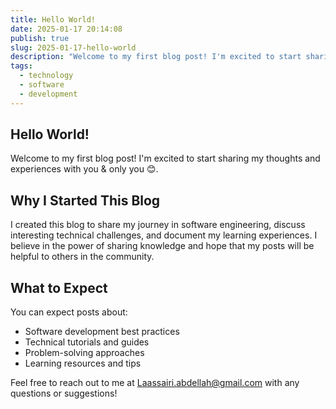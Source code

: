 ```yaml
---
title: Hello World!
date: 2025-01-17 20:14:08
publish: true
slug: 2025-01-17-hello-world
description: "Welcome to my first blog post! I'm excited to start sharing my thoughts and experiences with you."
tags:
  - technology
  - software
  - development
---
```

<!-- more -->


## Hello World!
Welcome to my first blog post! I'm excited to start sharing my thoughts and experiences with you & only you 😊.


## Why I Started This Blog

I created this blog to share my journey in software engineering, discuss interesting technical challenges, and document my learning experiences. I believe in the power of sharing knowledge and hope that my posts will be helpful to others in the community.

## What to Expect

You can expect posts about:

- Software development best practices
- Technical tutorials and guides
- Problem-solving approaches
- Learning resources and tips

Feel free to reach out to me at <a href="mailto:Laassairi.abdellah@gmail.com">Laassairi.abdellah@gmail.com</a> with any questions or suggestions!
